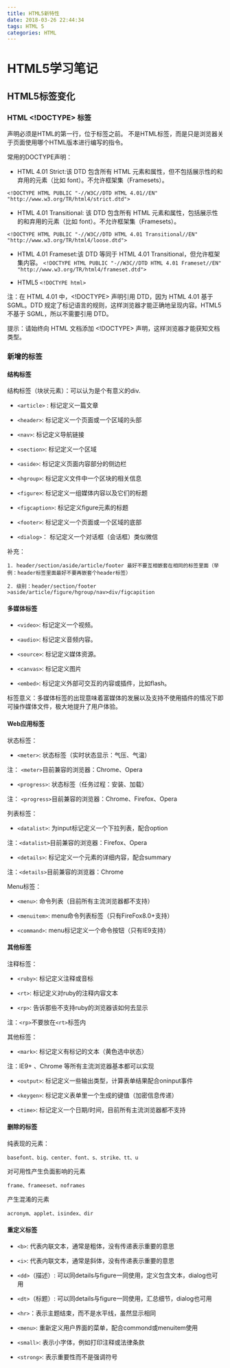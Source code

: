 ```yaml
---
title: HTML5新特性
date: 2018-03-26 22:44:34
tags: HTML 5
categories: HTML
---
```

# HTML5学习笔记

## HTML5标签变化

### HTML <!DOCTYPE> 标签

<!DOCTYPE> 声明必须是HTML的第一行，位于<html>标签之前。

<!DOCTYPE>不是HTML标签，而是只是浏览器关于页面使用哪个HTML版本进行编写的指令。

常用的DOCTYPE声明：
  - HTML 4.01 Strict:该 DTD 包含所有 HTML 元素和属性，但不包括展示性的和弃用的元素（比如 font）。不允许框架集（Framesets）。

  `<!DOCTYPE HTML PUBLIC "-//W3C//DTD HTML 4.01//EN" "http://www.w3.org/TR/html4/strict.dtd">`

  - HTML  4.01 Transitional: 该 DTD 包含所有 HTML 元素和属性，包括展示性的和弃用的元素（比如 font）。不允许框架集（Framesets）。

  `<!DOCTYPE HTML PUBLIC "-//W3C//DTD HTML 4.01 Transitional//EN"
  "http://www.w3.org/TR/html4/loose.dtd">`

  - HTML 4.01 Frameset:该 DTD 等同于 HTML 4.01 Transitional，但允许框架集内容。
    `<!DOCTYPE HTML PUBLIC "-//W3C//DTD HTML 4.01 Frameset//EN"
    "http://www.w3.org/TR/html4/frameset.dtd">`

  - HTML5
  `<!DOCTYPE html>`

注：在 HTML 4.01 中，<!DOCTYPE> 声明引用 DTD，因为 HTML 4.01 基于 SGML。DTD 规定了标记语言的规则，这样浏览器才能正确地呈现内容。HTML5 不基于 SGML，所以不需要引用 DTD。

提示：请始终向 HTML 文档添加 <!DOCTYPE> 声明，这样浏览器才能获知文档类型。

### 新增的标签

#### 结构标签
结构标签（块状元素）：可以认为是个有意义的div.

- `<article>` : 标记定义一篇文章

- `<header>`: 标记定义一个页面或一个区域的头部

- `<nav>`: 标记定义导航链接

- `<section>`: 标记定义一个区域

- `<aside>`: 标记定义页面内容部分的侧边栏

- `<hgroup>`: 标记定义文件中一个区块的相关信息

- `<figure>`: 标记定义一组媒体内容以及它们的标题

- `<figcaption>`: 标记定义figure元素的标题

- `<footer>`: 标记定义一个页面或一个区域的底部

- `<dialog>`： 标记定义一个对话框（会话框）类似微信

补充：

    1. header/section/aside/article/footer 最好不要互相嵌套在相同的标签里面（举例：header标签里面最好不要再嵌套个header标签）

    2. 级别：header/section/footer >aside/article/figure/hgroup/nav>div/figcapition


#### 多媒体标签

- `<video>`: 标记定义一个视频。

- `<audio>`: 标记定义音频内容。

- `<source>`: 标记定义媒体资源。

- `<canvas>`: 标记定义图片

- `<embed>`: 标记定义外部可交互的内容或插件，比如flash。

标签意义：多媒体标签的出现意味着富媒体的发展以及支持不使用插件的情况下即可操作媒体文件，极大地提升了用户体验。

#### Web应用标签

状态标签：

  - `<meter>`: 状态标签（实时状态显示：气压、气温）

  注： `<meter>`目前兼容的浏览器：Chrome、Opera

  - `<progress>`: 状态标签（任务过程：安装、加载）

  注： `<progress>`目前兼容的浏览器：Chrome、Firefox、Opera

列表标签：
  - `<datalist>`: 为input标记定义一个下拉列表，配合option

  注：`<datalist>`目前兼容的浏览器：Firefox、Opera

  - `<details>`: 标记定义一个元素的详细内容，配合summary

  注：`<details>`目前兼容的浏览器：Chrome

Menu标签：
  -  `<menu>`: 命令列表（目前所有主流浏览器都不支持）

  - `<menuitem>`: menu命令列表标签（只有FireFox8.0+支持）

  - `<command>`: menu标记定义一个命令按钮（只有IE9支持）


#### 其他标签

注释标签：
  - `<ruby>`: 标记定义注释或音标

  - `<rt>`: 标记定义对ruby的注释内容文本

  - `<rp>`: 告诉那些不支持ruby的浏览器该如何去显示

  注：`<rp>`不要放在`<rt>`标签内

其他标签：
  - `<mark>`: 标记定义有标记的文本（黄色选中状态）

  注：IE9+ 、Chrome 等所有主流浏览器基本都可以实现

  - `<output>`: 标记定义一些输出类型，计算表单结果配合oninput事件

  - `<keygen>`: 标记定义表单里一个生成的键值（加密信息传递）

  - `<time>`: 标记定义一个日期/时间，目前所有主流浏览器都不支持

#### 删除的标签

纯表现的元素：

`basefont、big、center、font、s、strike、tt、u`

对可用性产生负面影响的元素

`frame、frameeset、noframes`

产生混淆的元素

`acronym、applet、isindex、dir`

#### 重定义标签

- `<b>`: 代表内联文本，通常是粗体，没有传递表示重要的意思

- `<i>`: 代表内联文本，通常是斜体，没有传递表示重要的意思

- `<dd>`（描述）: 可以同details与figure一同使用，定义包含文本，dialog也可用

- `<dt>`（标题）: 可以同details与figure一同使用，汇总细节，dialog也可用

- `<hr>`：表示主题结束，而不是水平线，虽然显示相同

- `<menu>`: 重新定义用户界面的菜单，配合commond或menuitem使用

- `<small>`: 表示小字体，例如打印注释或法律条款

- `<strong>`: 表示重要性而不是强调符号
